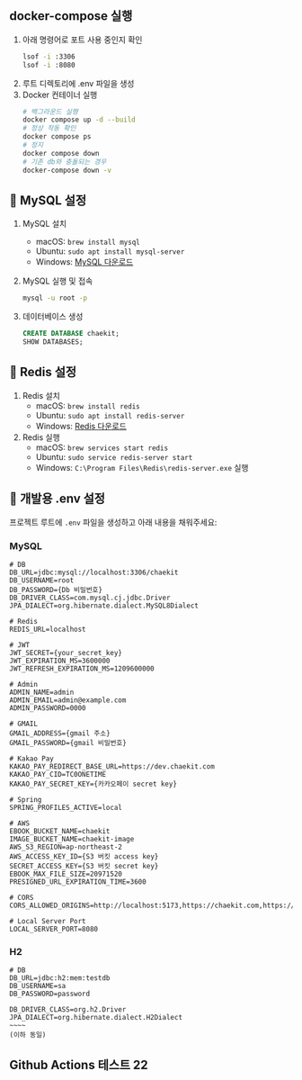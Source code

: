 ## docker-compose 실행

1. 아래 명령어로 포트 사용 중인지 확인
   ```bash
   lsof -i :3306
   lsof -i :8080
   ```
2. 루트 디렉토리에 .env 파일을 생성
3. Docker 컨테이너 실행
   ```bash
   # 백그라운드 실행
   docker compose up -d --build
   # 정상 작동 확인
   docker compose ps
   # 정지
   docker compose down
   # 기존 db와 충돌되는 경우
   docker-compose down -v
   ```

## 🐬 MySQL 설정

1. MySQL 설치

   - macOS: `brew install mysql`
   - Ubuntu: `sudo apt install mysql-server`
   - Windows: [MySQL 다운로드](https://dev.mysql.com/downloads/mysql/)

2. MySQL 실행 및 접속
   ```bash
   mysql -u root -p
   ```
3. 데이터베이스 생성
   ```sql
   CREATE DATABASE chaekit;
   SHOW DATABASES;
   ```

## 🐳 Redis 설정

1. Redis 설치
   - macOS: `brew install redis`
   - Ubuntu: `sudo apt install redis-server`
   - Windows: [Redis 다운로드](https://redis.io/download)
2. Redis 실행
   - macOS: `brew services start redis`
   - Ubuntu: `sudo service redis-server start`
   - Windows: `C:\Program Files\Redis\redis-server.exe` 실행

## 🔐 개발용 .env 설정

프로젝트 루트에 `.env` 파일을 생성하고 아래 내용을 채워주세요:

### MySQL

```env
# DB
DB_URL=jdbc:mysql://localhost:3306/chaekit
DB_USERNAME=root
DB_PASSWORD={Db 비밀번호}
DB_DRIVER_CLASS=com.mysql.cj.jdbc.Driver
JPA_DIALECT=org.hibernate.dialect.MySQL8Dialect

# Redis
REDIS_URL=localhost

# JWT
JWT_SECRET={your_secret_key}
JWT_EXPIRATION_MS=3600000
JWT_REFRESH_EXPIRATION_MS=1209600000

# Admin
ADMIN_NAME=admin
ADMIN_EMAIL=admin@example.com
ADMIN_PASSWORD=0000

# GMAIL
GMAIL_ADDRESS={gmail 주소}
GMAIL_PASSWORD={gmail 비밀번호}

# Kakao Pay
KAKAO_PAY_REDIRECT_BASE_URL=https://dev.chaekit.com
KAKAO_PAY_CID=TC0ONETIME
KAKAO_PAY_SECRET_KEY={카카오페이 secret key}

# Spring
SPRING_PROFILES_ACTIVE=local

# AWS
EBOOK_BUCKET_NAME=chaekit
IMAGE_BUCKET_NAME=chaekit-image
AWS_S3_REGION=ap-northeast-2
AWS_ACCESS_KEY_ID={S3 버킷 access key}
SECRET_ACCESS_KEY={S3 버킷 secret key}
EBOOK_MAX_FILE_SIZE=20971520
PRESIGNED_URL_EXPIRATION_TIME=3600

# CORS
CORS_ALLOWED_ORIGINS=http://localhost:5173,https://chaekit.com,https://*.chaekit.com

# Local Server Port
LOCAL_SERVER_PORT=8080

```

### H2

```env
# DB
DB_URL=jdbc:h2:mem:testdb
DB_USERNAME=sa
DB_PASSWORD=password

DB_DRIVER_CLASS=org.h2.Driver
JPA_DIALECT=org.hibernate.dialect.H2Dialect
~~~~
(이하 동일)
```

## Github Actions 테스트 22
